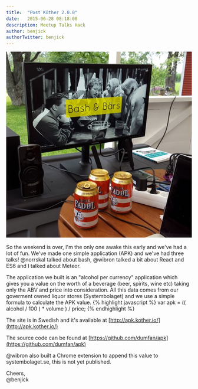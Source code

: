 ```yaml
---
title:  "Post Köther 2.0.0"
date:   2015-06-28 08:18:00
description: Meetup Talks Hack
author: benjick
authorTwitter: benjick
---
```


![Bash & Bärs](/assets/images/bashbars.jpg)

So the weekend is over, I'm the only one awake this early and we've had a lot of fun. We've made one simple application (APK) and we've had three talks! @norrskal talked about bash, @wibron talked a bit about React and ES6 and I talked about Meteor.

The application we built is an "alcohol per currency" application which gives you a value on the worth of a beverage (beer, spirits, wine etc) taking only the ABV and price into consideration. All this data comes from our goverment owned liquor stores (Systembolaget) and we use a simple formula to calculate the APK value.
{% highlight javascript %}
var apk = (( alcohol / 100 ) * volume ) / price;
{% endhighlight %}

The site is in Swedish and it's available at [http://apk.kother.io/](http://apk.kother.io/)

The source code can be found at [https://github.com/dumfan/apk](https://github.com/dumfan/apk)

@wibron also built a Chrome extension to append this value to systembolaget.se, this is not yet published.

Cheers,  
@benjick
